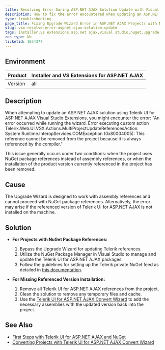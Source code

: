 ```yaml
---
title: Resolving Error During ASP.NET AJAX Solution Update with Visual Studio Extensions
description: How to fix the error encountered when updating an ASP.NET AJAX solution using Telerik UI for ASP.NET AJAX Visual Studio Extensions.
type: troubleshooting
page_title: Fixing Upgrade Wizard Error in ASP.NET AJAX Projects with NuGet Packages
slug: vsx-resolve-error-aspnet-ajax-solution-update
tags: installer,vs extensions,asp.net ajax,visual studio,nuget,upgrade wizard
res_type: kb
ticketid: 1654377
---
```


## Environment

| Product | Installer and VS Extensions for ASP.NET AJAX |
| --- | --- |
| Version | all |

## Description
When attempting to update an ASP.NET AJAX solution using Telerik UI for ASP.NET AJAX Visual Studio Extensions, you might encounter the error: "An error occurred while running the wizard. Error executing custom action Telerik.Web.UI.VSX.Actions.MultiProjectUpdateReferencesAction: System.Runtime.InteropServices.COMException (0x80004005): This reference cannot be removed from the project because it is always referenced by the compiler."

This issue generally occurs under two conditions: when the project uses NuGet package references instead of assembly references, or when the installation of the product version currently referenced in the project has been removed.

## Cause
The Upgrade Wizard is designed to work with assembly references and cannot proceed with NuGet package references. Alternatively, the error may arise if the referenced version of Telerik UI for ASP.NET AJAX is not installed on the machine.

## Solution

- **For Projects with NuGet Package References:**
  1. Bypass the Upgrade Wizard for updating Telerik references.
  2. Utilize the NuGet Package Manager in Visual Studio to manage and update the Telerik UI for ASP.NET AJAX packages. 
  3. Follow the guidelines for setting up the Telerik private NuGet feed as detailed in [this documentation](https://docs.telerik.com/devtools/aspnet-ajax/getting-started/first-steps-nuget).

- **For Missing Referenced Version Installation:**
  1. Remove all Telerik UI for ASP.NET AJAX references from the project.
  2. Clean the solution to remove any temporary files and cache.
  3. Use the [Telerik UI for ASP.NET AJAX Convert Wizard](https://docs.telerik.com/devtools/aspnet-ajax/integration/visual-studio/visual-studio-extensions/convert-project) to add the necessary assemblies with the updated version back into the project.

## See Also
- [First Steps with Telerik UI for ASP.NET AJAX and NuGet](https://docs.telerik.com/devtools/aspnet-ajax/getting-started/first-steps-nuget)
- [Converting Projects with Telerik UI for ASP.NET AJAX Convert Wizard](https://docs.telerik.com/devtools/aspnet-ajax/integration/visual-studio/visual-studio-extensions/convert-project)
 
